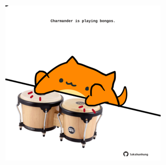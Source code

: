 <!-- built at 07/05/2022, 21:00:59 UTC -->
<p align="center">
  <img width="500" height="500" src="./ReadmeImage.svg">
</p>
